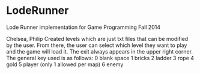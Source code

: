 LodeRunner
==========

Lode Runner implementation for Game Programming Fall 2014

Chelsea, Philip
Created levels which are just txt files that can be modified by the user. From there, the user can select which level they want to play and the game will load it. The exit always appears in the upper right corner. The general key used is as follows:
0	blank space
1	bricks
2 	ladder
3	rope
4 	gold
5 	player (only 1 allowed per map)
6 	enemy